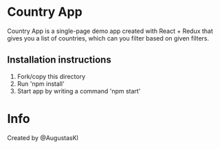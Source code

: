 # Country App
Country App is a single-page demo app created with React + Redux that gives you a list of countries, which can you filter based on given filters. 

## Installation instructions
1. Fork/copy this directory
2. Run 'npm install'
3. Start app by writing a command 'npm start'

# Info
Created by @AugustasKl